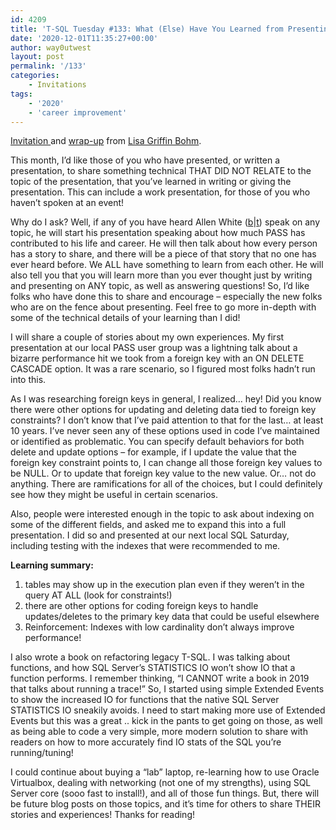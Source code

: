 ```yaml
---
id: 4209
title: 'T-SQL Tuesday #133: What (Else) Have You Learned from Presenting?'
date: '2020-12-01T11:35:27+00:00'
author: way0utwest
layout: post
permalink: '/133'
categories:
    - Invitations
tags:
    - '2020'
    - 'career improvement'
---
```


[Invitation ](https://lisagb.info/archives/77)and [wrap-up](https://lisagb.info/archives/80) from [Lisa Griffin Bohm](https://lisagb.info/).

This month, I’d like those of you who have presented, or written a presentation, to share something technical THAT DID NOT RELATE to the topic of the presentation, that you’ve learned in writing or giving the presentation. This can include a work presentation, for those of you who haven’t spoken at an event!

Why do I ask? Well, if any of you have heard Allen White ([b](http://blog.allenmwhite.com/)|[t](https://twitter.com/sqlrunr?lang=en)) speak on any topic, he will start his presentation speaking about how much PASS has contributed to his life and career. He will then talk about how every person has a story to share, and there will be a piece of that story that no one has ever heard before. We ALL have something to learn from each other. He will also tell you that you will learn more than you ever thought just by writing and presenting on ANY topic, as well as answering questions! So, I’d like folks who have done this to share and encourage – especially the new folks who are on the fence about presenting. Feel free to go more in-depth with some of the technical details of your learning than I did!

I will share a couple of stories about my own experiences. My first presentation at our local PASS user group was a lightning talk about a bizarre performance hit we took from a foreign key with an ON DELETE CASCADE option. It was a rare scenario, so I figured most folks hadn’t run into this.

As I was researching foreign keys in general, I realized… hey! Did you know there were other options for updating and deleting data tied to foreign key constraints? I don’t know that I’ve paid attention to that for the last… at least 10 years. I’ve never seen any of these options used in code I’ve maintained or identified as problematic. You can specify default behaviors for both delete and update options – for example, if I update the value that the foreign key constraint points to, I can change all those foreign key values to be NULL. Or to update that foreign key value to the new value. Or… not do anything. There are ramifications for all of the choices, but I could definitely see how they might be useful in certain scenarios.

Also, people were interested enough in the topic to ask about indexing on some of the different fields, and asked me to expand this into a full presentation. I did so and presented at our next local SQL Saturday, including testing with the indexes that were recommended to me.

**Learning summary:**

1. tables may show up in the execution plan even if they weren’t in the query AT ALL (look for constraints!)
2. there are other options for coding foreign keys to handle updates/deletes to the primary key data that could be useful elsewhere
3. Reinforcement: Indexes with low cardinality don’t always improve performance!

I also wrote a book on refactoring legacy T-SQL. I was talking about functions, and how SQL Server’s STATISTICS IO won’t show IO that a function performs. I remember thinking, “I CANNOT write a book in 2019 that talks about running a trace!” So, I started using simple Extended Events to show the increased IO for functions that the native SQL Server STATISTICS IO sneakily avoids. I need to start making more use of Extended Events but this was a great .. kick in the pants to get going on those, as well as being able to code a very simple, more modern solution to share with readers on how to more accurately find IO stats of the SQL you’re running/tuning!

I could continue about buying a “lab” laptop, re-learning how to use Oracle Virtualbox, dealing with networking (not one of my strengths), using SQL Server core (sooo fast to install!), and all of those fun things. But, there will be future blog posts on those topics, and it’s time for others to share THEIR stories and experiences! Thanks for reading!